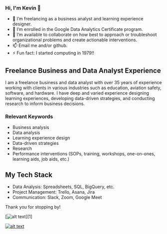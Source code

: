 <!--
![IMG_8065_resized](https://user-images.githubusercontent.com/80052744/110022825-46aa8c00-7ce1-11eb-8a87-f2b261c9c9d5.JPG)
-->

### Hi, I'm Kevin 👋

- 🔭 I’m freelancing as a business analyst and learning experience designer.
- 🌱 I’m enrolled in the Google Data Analytics Certificate program. 
- 👯 I’m available to collaborate on how best to approach or troubleshoot organizational problems and create actionable interventions. 
- 📫 Email me and/or github.
- ⚡ Fun fact: I started computing in 1979!!

## Freelance Business and Data Analyst Experience

I am a freelance business and data analyst with over 35 years of experience working with clients in various industries such as education, aviation safety, software, and hardware. I have deep and varied experience designing learning experiences, developing data-driven strategies, and conducting research to inform business decisions.

### Relevant Keywords

- Business analysis
- Data analysis
- Learning experience design
- Data-driven strategies
- Research
- Performance interventions (SOPs, training, workshops, one-on-ones, learning aids, job aids, etc.)

<!--### Related Work

- [Project Name 1](https://github.com/yourusername/project1): A data analysis project for a financial services client.
- [Project Name 2](https://github.com/yourusername/project2): A learning experience design project for an e-commerce company.
- [Project Name 3](https://github.com/yourusername/project3): A research project for a healthcare client.
-->
## My Tech Stack

- Data Analysis: Spreadsheets, SQL, BigQuery, etc.
- Project Management: Trello, Asana, Jira
- Communication: Slack, Zoom, Google Meet

Thank you for stopping by!


<!-- 
<!-- Please don't remove this: Grab your social icons from https://github.com/carlsednaoui/gitsocial -->

<!-- display the social media buttons in your README -->

[![alt text][1.1]][1]
<!-- 
[![alt text][2.1]][2]
[![alt text][3.1]][3]
[![alt text][4.1]][4]
[![alt text][5.1]][5]
-->
[![alt text][6.1]][6]


<!-- links to social media icons -->
<!-- no need to change these -->

<!-- icons with padding -->

[1.1]: http://i.imgur.com/tXSoThF.png (twitter icon with padding)
<!-- [2.1]: http://i.imgur.com/P3YfQoD.png (facebook icon with padding)
[3.1]: http://i.imgur.com/yCsTjba.png (google plus icon with padding)
[4.1]: http://i.imgur.com/YckIOms.png (tumblr icon with padding)
[5.1]: http://i.imgur.com/1AGmwO3.png (dribbble icon with padding)
-->
[6.1]: http://i.imgur.com/0o48UoR.png (github icon with padding)

<!-- icons without padding -->

<!-- 
[1.2]: http://i.imgur.com/wWzX9uB.png (twitter icon without padding)
[2.2]: http://i.imgur.com/fep1WsG.png (facebook icon without padding)
[3.2]: http://i.imgur.com/VlgBKQ9.png (google plus icon without padding)
[4.2]: http://i.imgur.com/jDRp47c.png (tumblr icon without padding)
[5.2]: http://i.imgur.com/Vvy3Kru.png (dribbble icon without padding)
[6.2]: http://i.imgur.com/9I6NRUm.png (github icon without padding)
-->



<!-- links to your social media accounts -->
<!-- update these accordingly -->

<!-- [1]: http://www.twitter.com/kchorst-->
<!-- [2]: http://www.facebook.com/
<!-- [3]: https://plus.google.com/
<!-- [4]: http://www.tumblr.com
<!-- [5]: http://dribbble.com/
-->
[6]: http://www.github.com/kchorst

<!-- Please don't remove this: Grab your social icons from https://github.com/carlsednaoui/gitsocial -->
